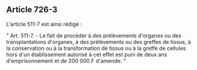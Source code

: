 Article 726-3
----
L'article 511-7 est ainsi rédigé :

" Art. 511-7. - Le fait de procéder à des prélèvements d'organes ou des
transplantations d'organes, à des prélèvements ou des greffes de tissus, à la
conservation ou à la transformation de tissus ou à la greffe de cellules hors
d'un établissement autorisé à cet effet est puni de deux ans d'emprisonnement et
de 200 000 F d'amende. "
